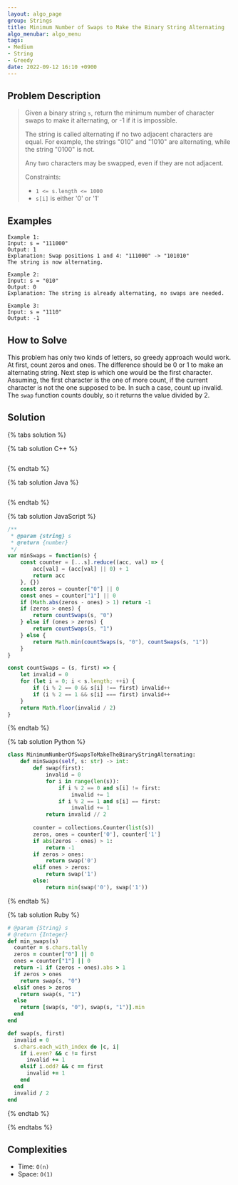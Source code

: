```yaml
---
layout: algo_page
group: Strings
title: Minimum Number of Swaps to Make the Binary String Alternating
algo_menubar: algo_menu
tags:
- Medium
- String
- Greedy
date: 2022-09-12 16:10 +0900
---
```


## Problem Description
> Given a binary string `s`, return the minimum number of character swaps to make it alternating,
> or -1 if it is impossible.
>
> The string is called alternating if no two adjacent characters are equal.
> For example, the strings "010" and "1010" are alternating, while the string "0100" is not.
>
> Any two characters may be swapped, even if they are not adjacent.
>
> Constraints:
> - `1 <= s.length <= 1000`
> - `s[i]` is either '0' or '1'


## Examples
```
Example 1:
Input: s = "111000"
Output: 1
Explanation: Swap positions 1 and 4: "111000" -> "101010"
The string is now alternating.
```

```
Example 2:
Input: s = "010"
Output: 0
Explanation: The string is already alternating, no swaps are needed.
```

```
Example 3:
Input: s = "1110"
Output: -1
```

## How to Solve

This problem has only two kinds of letters, so greedy approach would work.
At first, count zeros and ones.
The difference should be 0 or 1 to make an alternating string.
Next step is which one would be the first character.
Assuming, the first character is the one of more count,
if the current character is not the one supposed to be. In such a case, count up invalid.
The `swap` function counts doubly, so it returns the value divided by 2.

## Solution

{% tabs solution %}

{% tab solution C++ %}
```cpp

```
{% endtab %}

{% tab solution Java %}
```java

```
{% endtab %}

{% tab solution JavaScript %}
```js
/**
 * @param {string} s
 * @return {number}
 */
var minSwaps = function(s) {
    const counter = [...s].reduce((acc, val) => {
        acc[val] = (acc[val] || 0) + 1
        return acc
    }, {})
    const zeros = counter["0"] || 0
    const ones = counter["1"] || 0
    if (Math.abs(zeros - ones) > 1) return -1
    if (zeros > ones) {
        return countSwaps(s, "0")
    } else if (ones > zeros) {
        return countSwaps(s, "1")
    } else {
        return Math.min(countSwaps(s, "0"), countSwaps(s, "1"))
    }
}

const countSwaps = (s, first) => {
    let invalid = 0
    for (let i = 0; i < s.length; ++i) {
        if (i % 2 == 0 && s[i] !== first) invalid++
        if (i % 2 == 1 && s[i] === first) invalid++
    }
    return Math.floor(invalid / 2)
}
```
{% endtab %}

{% tab solution Python %}
```python
class MinimumNumberOfSwapsToMakeTheBinaryStringAlternating:
    def minSwaps(self, s: str) -> int:
        def swap(first):
            invalid = 0
            for i in range(len(s)):
                if i % 2 == 0 and s[i] != first:
                    invalid += 1
                if i % 2 == 1 and s[i] == first:
                    invalid += 1
            return invalid // 2
    
        counter = collections.Counter(list(s))
        zeros, ones = counter['0'], counter['1']
        if abs(zeros - ones) > 1:
            return -1
        if zeros > ones:
            return swap('0')
        elif ones > zeros:
            return swap('1')
        else:
            return min(swap('0'), swap('1'))
```
{% endtab %}

{% tab solution Ruby %}
```ruby
# @param {String} s
# @return {Integer}
def min_swaps(s)
  counter = s.chars.tally
  zeros = counter["0"] || 0
  ones = counter["1"] || 0
  return -1 if (zeros - ones).abs > 1
  if zeros > ones
    return swap(s, "0")
  elsif ones > zeros
    return swap(s, "1")
  else
    return [swap(s, "0"), swap(s, "1")].min
  end
end

def swap(s, first)
  invalid = 0
  s.chars.each_with_index do |c, i|
    if i.even? && c != first
      invalid += 1
    elsif i.odd? && c == first
      invalid += 1
    end
  end
  invalid / 2
end
```
{% endtab %}

{% endtabs %}


## Complexities
- Time: `O(n)`
- Space: `O(1)`
 
